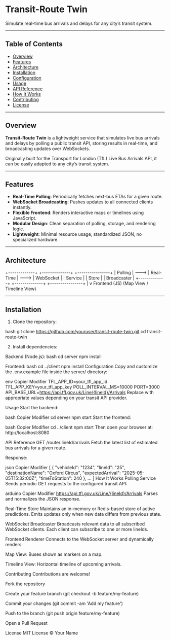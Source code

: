 # Transit-Route Twin

Simulate real-time bus arrivals and delays for any city’s transit system.

---

## Table of Contents

- [Overview](#overview)
- [Features](#features)
- [Architecture](#architecture)
- [Installation](#installation)
- [Configuration](#configuration)
- [Usage](#usage)
- [API Reference](#api-reference)
- [How It Works](#how-it-works)
- [Contributing](#contributing)
- [License](#license)

---

## Overview

**Transit-Route Twin** is a lightweight service that simulates live bus arrivals and delays by polling a public transit API, storing results in real-time, and broadcasting updates over WebSockets.

Originally built for the Transport for London (TfL) Live Bus Arrivals API, it can be easily adapted to any city’s transit system.

---

## Features

- **Real-Time Polling**: Periodically fetches next-bus ETAs for a given route.
- **WebSocket Broadcasting**: Pushes updates to all connected clients instantly.
- **Flexible Frontend**: Renders interactive maps or timelines using JavaScript.
- **Modular Design**: Clean separation of polling, storage, and rendering logic.
- **Lightweight**: Minimal resource usage, standardized JSON, no specialized hardware.

---

## Architecture

+-------------+ +--------------+ +----------------+
| Polling | ---> | Real-Time | ---> | WebSocket |
| Service | | Store | | Broadcaster |
+-------------+ +--------------+ +----------------+
|
v
Frontend (JS)
(Map View / Timeline View)


---

## Installation

1. Clone the repository:
   
bash
   git clone https://github.com/youruser/transit-route-twin.git
   cd transit-route-twin
   
2. Install dependencies:

Backend (Node.js):
bash
cd server
npm install

Frontend:
bash
cd ../client
npm install
Configuration
Copy and customize the .env.example file inside the server/ directory:

env
Copier
Modifier
TFL_APP_ID=your_tfl_app_id
TFL_APP_KEY=your_tfl_app_key
POLL_INTERVAL_MS=10000
PORT=3000
API_BASE_URL=https://api.tfl.gov.uk/Line/{lineId}/Arrivals
Replace with appropriate values depending on your transit API provider.

Usage
Start the backend:

bash
Copier
Modifier
cd server
npm start
Start the frontend:

bash
Copier
Modifier
cd ../client
npm start
Then open your browser at:
http://localhost:8080

API Reference
GET /route/:lineId/arrivals
Fetch the latest list of estimated bus arrivals for a given route.

Response:

json
Copier
Modifier
[
  {
    "vehicleId": "1234",
    "lineId": "25",
    "destinationName": "Oxford Circus",
    "expectedArrival": "2025-05-05T15:32:00Z",
    "timeToStation": 240
  },
  ...
]
How It Works
Polling Service
Sends periodic GET requests to the configured transit API:

arduino
Copier
Modifier
https://api.tfl.gov.uk/Line/{lineId}/Arrivals
Parses and normalizes the JSON response.

Real-Time Store
Maintains an in-memory or Redis-based store of active predictions.
Emits updates only when new data differs from previous state.

WebSocket Broadcaster
Broadcasts relevant data to all subscribed WebSocket clients.
Each client can subscribe to one or more lineIds.

Frontend Renderer
Connects to the WebSocket server and dynamically renders:

Map View: Buses shown as markers on a map.

Timeline View: Horizontal timeline of upcoming arrivals.

Contributing
Contributions are welcome!

Fork the repository

Create your feature branch (git checkout -b feature/my-feature)

Commit your changes (git commit -am 'Add my feature')

Push to the branch (git push origin feature/my-feature)

Open a Pull Request

License
MIT License © Your Name
